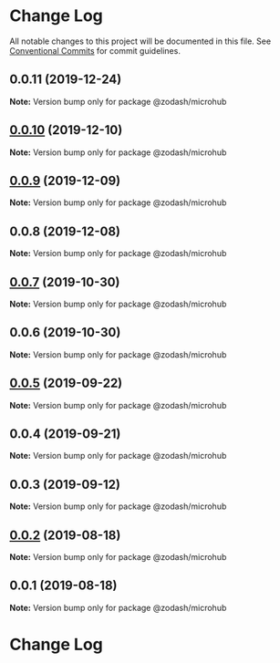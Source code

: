 # Change Log

All notable changes to this project will be documented in this file.
See [Conventional Commits](https://conventionalcommits.org) for commit guidelines.

## 0.0.11 (2019-12-24)

**Note:** Version bump only for package @zodash/microhub





## [0.0.10](https://github.com/zcorky/zodash/compare/@zodash/microhub@0.0.9...@zodash/microhub@0.0.10) (2019-12-10)

**Note:** Version bump only for package @zodash/microhub





## [0.0.9](https://github.com/zcorky/zodash/compare/@zodash/microhub@0.0.8...@zodash/microhub@0.0.9) (2019-12-09)

**Note:** Version bump only for package @zodash/microhub





## 0.0.8 (2019-12-08)

**Note:** Version bump only for package @zodash/microhub





## [0.0.7](https://github.com/zcorky/zodash/compare/@zodash/microhub@0.0.6...@zodash/microhub@0.0.7) (2019-10-30)

**Note:** Version bump only for package @zodash/microhub





## 0.0.6 (2019-10-30)

**Note:** Version bump only for package @zodash/microhub





## [0.0.5](https://github.com/zcorky/zodash/compare/@zodash/microhub@0.0.4...@zodash/microhub@0.0.5) (2019-09-22)

**Note:** Version bump only for package @zodash/microhub





## 0.0.4 (2019-09-21)

**Note:** Version bump only for package @zodash/microhub





## 0.0.3 (2019-09-12)

**Note:** Version bump only for package @zodash/microhub





## [0.0.2](https://github.com/zcorky/zodash/compare/@zodash/microhub@0.0.1...@zodash/microhub@0.0.2) (2019-08-18)

**Note:** Version bump only for package @zodash/microhub





## 0.0.1 (2019-08-18)

**Note:** Version bump only for package @zodash/microhub





# Change Log
